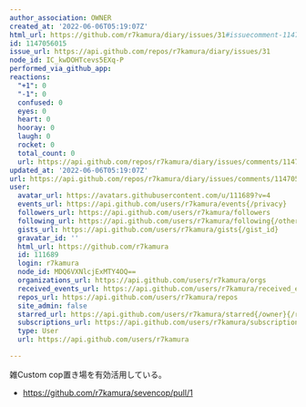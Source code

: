 ```yaml
---
author_association: OWNER
created_at: '2022-06-06T05:19:07Z'
html_url: https://github.com/r7kamura/diary/issues/31#issuecomment-1147056015
id: 1147056015
issue_url: https://api.github.com/repos/r7kamura/diary/issues/31
node_id: IC_kwDOHTcevs5EXq-P
performed_via_github_app: 
reactions:
  "+1": 0
  "-1": 0
  confused: 0
  eyes: 0
  heart: 0
  hooray: 0
  laugh: 0
  rocket: 0
  total_count: 0
  url: https://api.github.com/repos/r7kamura/diary/issues/comments/1147056015/reactions
updated_at: '2022-06-06T05:19:07Z'
url: https://api.github.com/repos/r7kamura/diary/issues/comments/1147056015
user:
  avatar_url: https://avatars.githubusercontent.com/u/111689?v=4
  events_url: https://api.github.com/users/r7kamura/events{/privacy}
  followers_url: https://api.github.com/users/r7kamura/followers
  following_url: https://api.github.com/users/r7kamura/following{/other_user}
  gists_url: https://api.github.com/users/r7kamura/gists{/gist_id}
  gravatar_id: ''
  html_url: https://github.com/r7kamura
  id: 111689
  login: r7kamura
  node_id: MDQ6VXNlcjExMTY4OQ==
  organizations_url: https://api.github.com/users/r7kamura/orgs
  received_events_url: https://api.github.com/users/r7kamura/received_events
  repos_url: https://api.github.com/users/r7kamura/repos
  site_admin: false
  starred_url: https://api.github.com/users/r7kamura/starred{/owner}{/repo}
  subscriptions_url: https://api.github.com/users/r7kamura/subscriptions
  type: User
  url: https://api.github.com/users/r7kamura

---
```

雑Custom cop置き場を有効活用している。

- https://github.com/r7kamura/sevencop/pull/1